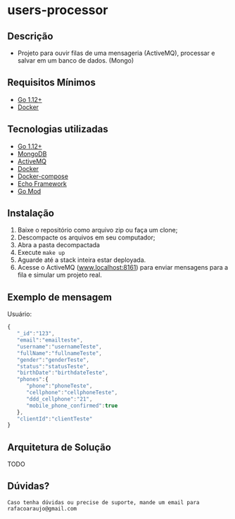 # users-processor

## Descrição
* Projeto para ouvir filas de uma mensageria (ActiveMQ), processar e salvar em um banco de dados. (Mongo)

## Requisitos Mínimos
* [Go 1.12+](https://golang.org/)
* [Docker](https://www.docker.com/)

## Tecnologias utilizadas
* [Go 1.12+](https://golang.org/)
* [MongoDB](https://www.mongodb.com/)
* [ActiveMQ](https://activemq.apache.org/)
* [Docker](https://www.docker.com/)
* [Docker-compose](https://docs.docker.com/compose/)
* [Echo Framework](https://echo.labstack.com/)
* [Go Mod](https://blog.golang.org/using-go-modules)

## Instalação
1. Baixe o repositório como arquivo zip ou faça um clone;
2. Descompacte os arquivos em seu computador;
3. Abra a pasta decompactada
4. Execute `make up`
5. Aguarde até a stack inteira estar deployada.
6. Acesse o ActiveMQ (www.localhost:8161) para enviar mensagens para a fila e simular um projeto real.


## Exemplo de mensagem

Usuário:

```javascript
{
   "_id":"123",
   "email":"emailteste",
   "username":"usernameTeste",
   "fullName":"fullnameTeste",
   "gender":"genderTeste",
   "status":"statusTeste",
   "birthDate":"birthdateTeste",
   "phones":{
      "phone":"phoneTeste",
      "cellphone":"cellphoneTeste",
      "ddd_cellphone":"21",
      "mobile_phone_confirmed":true
   },
   "clientId":"clientTeste"
}
```

## Arquitetura de Solução
TODO

## Dúvidas?
`Caso tenha dúvidas ou precise de suporte, mande um email para rafacoaraujo@gmail.com`
